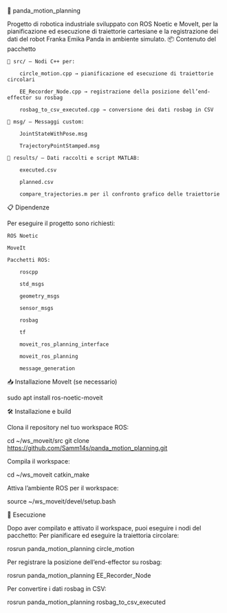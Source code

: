 🐼 panda_motion_planning

Progetto di robotica industriale sviluppato con ROS Noetic e MoveIt, per la pianificazione ed esecuzione di traiettorie cartesiane e la registrazione dei dati del robot Franka Emika Panda in ambiente simulato.
📦 Contenuto del pacchetto

    📁 src/ — Nodi C++ per:

        circle_motion.cpp → pianificazione ed esecuzione di traiettorie circolari

        EE_Recorder_Node.cpp → registrazione della posizione dell’end-effector su rosbag

        rosbag_to_csv_executed.cpp → conversione dei dati rosbag in CSV

    📁 msg/ — Messaggi custom:

        JointStateWithPose.msg

        TrajectoryPointStamped.msg

    📁 results/ — Dati raccolti e script MATLAB:

        executed.csv

        planned.csv

        compare_trajectories.m per il confronto grafico delle traiettorie

📋 Dipendenze

Per eseguire il progetto sono richiesti:

    ROS Noetic

    MoveIt

    Pacchetti ROS:

        roscpp

        std_msgs

        geometry_msgs

        sensor_msgs

        rosbag

        tf

        moveit_ros_planning_interface

        moveit_ros_planning

        message_generation

📥 Installazione MoveIt (se necessario)

sudo apt install ros-noetic-moveit

🛠️ Installazione e build

Clona il repository nel tuo workspace ROS:

cd ~/ws_moveit/src
git clone https://github.com/Samm14s/panda_motion_planning.git

Compila il workspace:

cd ~/ws_moveit
catkin_make

Attiva l’ambiente ROS per il workspace:

source ~/ws_moveit/devel/setup.bash

🚀 Esecuzione

Dopo aver compilato e attivato il workspace, puoi eseguire i nodi del pacchetto:
Per pianificare ed eseguire la traiettoria circolare:

rosrun panda_motion_planning circle_motion

Per registrare la posizione dell’end-effector su rosbag:

rosrun panda_motion_planning EE_Recorder_Node

Per convertire i dati rosbag in CSV:

rosrun panda_motion_planning rosbag_to_csv_executed
